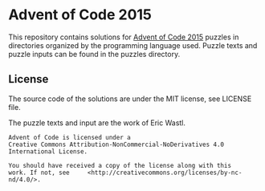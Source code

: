# Advent of Code 2015

This repository contains solutions for [Advent of Code 2015](adventofcode.com)
puzzles in directories organized by the programming language used. Puzzle texts
and puzzle inputs can be found in the puzzles directory.

##      License

The source code of the solutions are under the MIT license, see LICENSE file.

The puzzle texts and input are the work of Eric Wastl.

    Advent of Code is licensed under a
    Creative Commons Attribution-NonCommercial-NoDerivatives 4.0     International License.

    You should have received a copy of the license along with this
    work. If not, see     <http://creativecommons.org/licenses/by-nc-nd/4.0/>.
